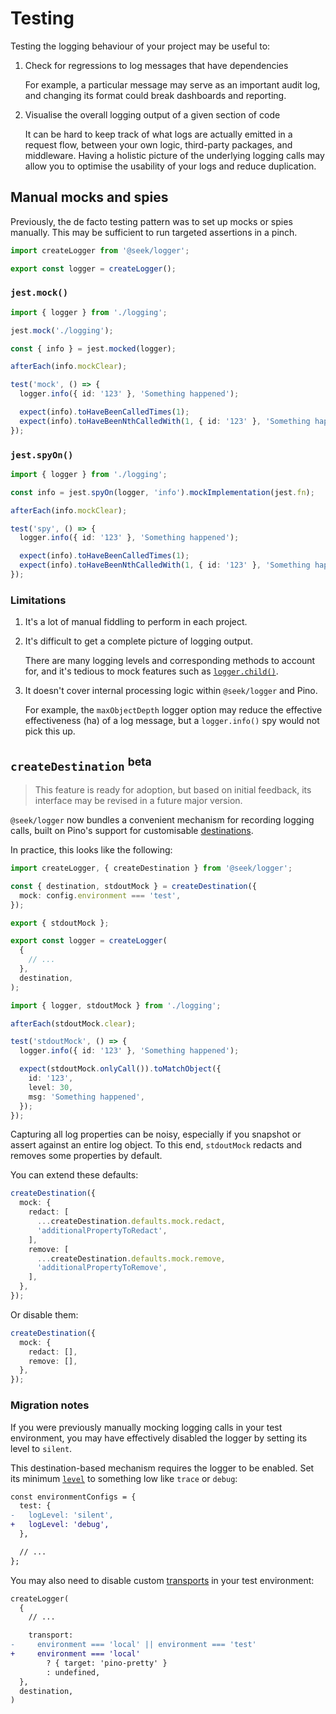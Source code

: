 # Testing

Testing the logging behaviour of your project may be useful to:

1. Check for regressions to log messages that have dependencies

   For example, a particular message may serve as an important audit log,
   and changing its format could break dashboards and reporting.

2. Visualise the overall logging output of a given section of code

   It can be hard to keep track of what logs are actually emitted in a request
   flow, between your own logic, third-party packages, and middleware. Having a
   holistic picture of the underlying logging calls may allow you to optimise
   the usability of your logs and reduce duplication.

## Manual mocks and spies

Previously, the de facto testing pattern was to set up mocks or spies manually.
This may be sufficient to run targeted assertions in a pinch.

```typescript
import createLogger from '@seek/logger';

export const logger = createLogger();
```

### `jest.mock()`

```typescript
import { logger } from './logging';

jest.mock('./logging');

const { info } = jest.mocked(logger);

afterEach(info.mockClear);

test('mock', () => {
  logger.info({ id: '123' }, 'Something happened');

  expect(info).toHaveBeenCalledTimes(1);
  expect(info).toHaveBeenNthCalledWith(1, { id: '123' }, 'Something happened');
});
```

### `jest.spyOn()`

```typescript
import { logger } from './logging';

const info = jest.spyOn(logger, 'info').mockImplementation(jest.fn);

afterEach(info.mockClear);

test('spy', () => {
  logger.info({ id: '123' }, 'Something happened');

  expect(info).toHaveBeenCalledTimes(1);
  expect(info).toHaveBeenNthCalledWith(1, { id: '123' }, 'Something happened');
});
```

### Limitations

1. It's a lot of manual fiddling to perform in each project.

2. It's difficult to get a complete picture of logging output.

   There are many logging levels and corresponding methods to account for,
   and it's tedious to mock features such as [`logger.child()`].

3. It doesn't cover internal processing logic within `@seek/logger` and Pino.

   For example, the `maxObjectDepth` logger option may reduce the effective
   effectiveness (ha) of a log message, but a `logger.info()` spy would not pick
   this up.

[`logger.child()`]: https://github.com/pinojs/pino/blob/v9.2.1/docs/child-loggers.md

## `createDestination` <sup>beta</sup>

> This feature is ready for adoption, but based on initial feedback, its interface may be revised in a future major version.

`@seek/logger` now bundles a convenient mechanism for recording logging calls,
built on Pino's support for customisable [destinations].

[destinations]: https://github.com/pinojs/pino/blob/v9.2.1/docs/api.md#destination

In practice, this looks like the following:

```typescript
import createLogger, { createDestination } from '@seek/logger';

const { destination, stdoutMock } = createDestination({
  mock: config.environment === 'test',
});

export { stdoutMock };

export const logger = createLogger(
  {
    // ...
  },
  destination,
);
```

```typescript
import { logger, stdoutMock } from './logging';

afterEach(stdoutMock.clear);

test('stdoutMock', () => {
  logger.info({ id: '123' }, 'Something happened');

  expect(stdoutMock.onlyCall()).toMatchObject({
    id: '123',
    level: 30,
    msg: 'Something happened',
  });
});
```

Capturing all log properties can be noisy,
especially if you snapshot or assert against an entire log object.
To this end, `stdoutMock` redacts and removes some properties by default.

You can extend these defaults:

```typescript
createDestination({
  mock: {
    redact: [
      ...createDestination.defaults.mock.redact,
      'additionalPropertyToRedact',
    ],
    remove: [
      ...createDestination.defaults.mock.remove,
      'additionalPropertyToRemove',
    ],
  },
});
```

Or disable them:

```typescript
createDestination({
  mock: {
    redact: [],
    remove: [],
  },
});
```

### Migration notes

If you were previously manually mocking logging calls in your test environment,
you may have effectively disabled the logger by setting its level to `silent`.

This destination-based mechanism requires the logger to be enabled. Set its
minimum [`level`] to something low like `trace` or `debug`:

```diff
const environmentConfigs = {
  test: {
-   logLevel: 'silent',
+   logLevel: 'debug',
  },

  // ...
};
```

You may also need to disable custom [transports] in your test environment:

```diff
createLogger(
  {
    // ...

    transport:
-     environment === 'local' || environment === 'test'
+     environment === 'local'
        ? { target: 'pino-pretty' }
        : undefined,
  },
  destination,
)
```

[`level`]: https://github.com/pinojs/pino/blob/v9.4.0/docs/api.md#logger-level
[transports]: https://github.com/pinojs/pino/blob/v9.4.0/docs/transports.md
